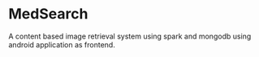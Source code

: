 # MedSearch
A content based image retrieval system using spark and mongodb using android application as frontend.
